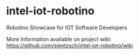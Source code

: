 # intel-iot-robotino
Robotino Showcase for IOT Software Developers

More Information available on project wiki:
https://github.com/sjentzsch/intel-iot-robotino/wiki


